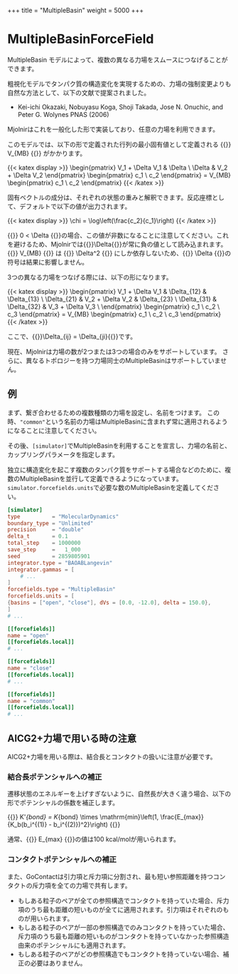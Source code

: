 +++
title = "MultipleBasin"
weight = 5000
+++

# MultipleBasinForceField


MultipleBasin モデルによって、複数の異なる力場をスムースにつなげることができます。

粗視化モデルでタンパク質の構造変化を実現するための、力場の強制変更よりも自然な方法として、以下の文献で提案されました。

- Kei-ichi Okazaki, Nobuyasu Koga, Shoji Takada, Jose N. Onuchic, and Peter G. Wolynes PNAS (2006)

Mjolnirはこれを一般化した形で実装しており、任意の力場を利用できます。

このモデルでは、以下の形で定義された行列の最小固有値として定義される {{<katex>}} V_{MB} {{</katex>}} がかかります。

{{< katex display >}}
\begin{pmatrix}
V_1 + \Delta V_1 & \Delta \\
\Delta & V_2 + \Delta V_2
\end{pmatrix}
\begin{pmatrix}
c_1 \\ c_2
\end{pmatrix}
= V_{MB}
\begin{pmatrix}
c_1 \\ c_2
\end{pmatrix}
{{< /katex >}}

固有ベクトルの成分は、それぞれの状態の重みと解釈できます。反応座標として、デフォルトで以下の値が出力されます。

{{< katex display >}}
\chi = \log\left(\frac{c_2}{c_1}\right)
{{< /katex >}}

{{<katex>}} 0 < \Delta {{</katex>}}の場合、この値が非数になることに注意してください。これを避けるため、Mjolnirでは{{<katex>}}\Delta{{</katex>}}が常に負の値として読み込まれます。
{{<katex>}} V_{MB} {{</katex>}} は {{<katex>}} \Delta^2 {{</katex>}} にしか依存しないため、{{<katex>}} \Delta {{</katex>}}の符号は結果に影響しません。

3つの異なる力場をつなげる際には、以下の形になります。

{{< katex display >}}
\begin{pmatrix}
V_1 + \Delta V_1 & \Delta_{12} & \Delta_{13} \\
\Delta_{21} & V_2 + \Delta V_2 & \Delta_{23} \\
\Delta_{31} & \Delta_{32} & V_3 + \Delta V_3 \\
\end{pmatrix}
\begin{pmatrix}
c_1 \\ c_2 \\ c_3
\end{pmatrix}
= V_{MB}
\begin{pmatrix}
c_1 \\ c_2 \\ c_3
\end{pmatrix}
{{< /katex >}}

ここで、{{<katex>}}\Delta_{ij} = \Delta_{ji}{{</katex>}}です。

現在、Mjolnirは力場の数が2つまたは3つの場合のみをサポートしています。
さらに、異なるトポロジーを持つ力場同士のMultipleBasinはサポートしていません。

## 例

まず、繋ぎ合わせるための複数種類の力場を設定し、名前をつけます。
この時、`"common"`という名前の力場はMultipleBasinに含まれず常に適用されるようになることに注意してください。

その後、`[simulator]`でMultipleBasinを利用することを宣言し、力場の名前と、カップリングパラメータを指定します。

独立に構造変化を起こす複数のタンパク質をサポートする場合などのために、複数のMultipleBasinを並行して定義できるようになっています。
`simulator.forcefields.units`で必要な数のMultipleBasinを定義してください。

```toml
[simulator]
type          = "MolecularDynamics"
boundary_type = "Unlimited"
precision     = "double"
delta_t       = 0.1
total_step    = 1000000
save_step     =   1_000
seed          = 2859805901
integrator.type = "BAOABLangevin"
integrator.gammas = [
    # ...
]
forcefields.type = "MultipleBasin"
forcefields.units = [
{basins = ["open", "close"], dVs = [0.0, -12.0], delta = 150.0},
]
# ...

[[forcefields]]
name = "open"
[[forcefields.local]]
# ...

[[forcefields]]
name = "close"
[[forcefields.local]]
# ...

[[forcefields]]
name = "common"
[[forcefields.local]]
# ...
```

## AICG2+力場で用いる時の注意

AICG2+力場を用いる際は、結合長とコンタクトの扱いに注意が必要です。

### 結合長ポテンシャルへの補正

遷移状態のエネルギーを上げすぎないように、自然長が大きく違う場合、以下の形でポテンシャルの係数を補正します。

{{<katex display>}}
K'_{bond} = K_{bond} \times \mathrm{min}\left(1, \frac{E_{max}}{K_b(b_i^{(1)} - b_i^{(2)})^2}\right)
{{</katex>}}

通常、{{<katex>}} E_{max} {{</katex>}}の値は100 kcal/molが用いられます。

### コンタクトポテンシャルへの補正

また、GoContactは引力項と斥力項に分割され、最も短い参照距離を持つコンタクトの斥力項を全ての力場で共有します。

- もしある粒子のペアが全ての参照構造でコンタクトを持っていた場合、斥力項のうち最も距離の短いものが全てに適用されます。引力項はそれぞれのものが用いられます。
- もしある粒子のペアが一部の参照構造でのみコンタクトを持っていた場合、斥力項のうち最も距離の短いものがコンタクトを持っていなかった参照構造由来のポテンシャルにも適用されます。
- もしある粒子のペアがどの参照構造でもコンタクトを持っていない場合、補正の必要はありません。

